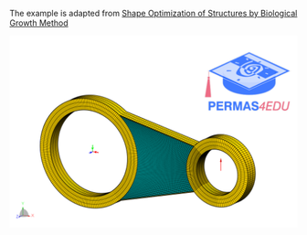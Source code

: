 The example is adapted from [Shape Optimization of Structures by Biological Growth Method](https://doi.org/10.3390/app14146245)

![Finite element model](model.png)
